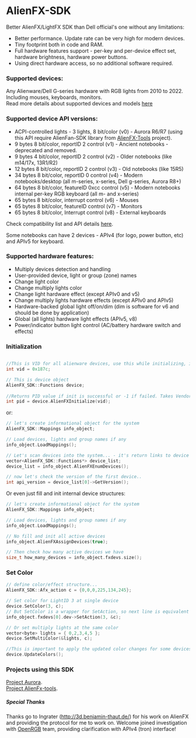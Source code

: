 # AlienFX-SDK

Better AlienFX/LightFX SDK than Dell official's one without any limitations:
- Better performance. Update rate can be very high for modern devices.
- Tiny footprint both in code and RAM.
- Full hardware features support - per-key and per-device effect set, hardware brightness, hardware power buttons.
- Using direct hardware access, so no additional software required.

### Supported devices:

Any Alienware/Dell G-series hardware with RGB lights from 2010 to 2022. Including mouses, keyboards, monitors.  
Read more details about supported devices and models [here](https://github.com/T-Troll/alienfx-tools/wiki/Supported-and-tested-devices-list)

### Supported device API versions:

- ACPI-controlled lights - 3 lights, 8 bit/color (v0) - Aurora R6/R7 (using this API require AlienFan-SDK library from [AlienFX-Tools](https://github.com/T-Troll/alienfx-tools) project).
- 9 bytes 8 bit/color, reportID 2 control (v1) - Ancient notebooks - deprecated and removed.
- 9 bytes 4 bit/color, reportID 2 control (v2) - Older notebooks (like m14/17x, 13R1/R2)
- 12 bytes 8 bit/color, reportID 2 control (v3) - Old notebooks (like 15R5)
- 34 bytes 8 bit/color, reportID 0 control (v4) - Modern notebooks/desktop (all m-series, x-series, Dell g-series, Aurora R8+)
- 64 bytes 8 bit/color, featureID 0xcc control (v5) - Modern notebooks internal per-key RGB keyboard (all m- and x-series)
- 65 bytes 8 bit/color, interrupt control (v6) - Mouses
- 65 bytes 8 bit/color, featureID control (v7) - Monitors
- 65 bytes 8 bit/color, Interrupt control (v8) - External keyboards

Check compatibility list and API details [here](https://github.com/T-Troll/alienfx-tools/wiki/Supported-and-tested-devices-list).

Some notebooks can have 2 devices - APIv4 (for logo, power button, etc) and APIv5 for keyboard.

### Supported hardware features:
- Multiply devices detection and handling
- User-provided device, light or group (zone) names
- Change light color
- Change multiply lights color
- Change light hardware effect (except APIv0 and v5)
- Change multiply lights hardware effects (except APIv0 and APIv5)
- Hardware-backed global light off/on/dim (dim is software for v6 and should be done by application)
- Global (all lights) hardware light effects (APIv5, v8)
- Power/indicator button light control (AC/battery hardware switch and effects)

### Initialization
```C++

//This is VID for all alienware devices, use this while initializing, it might be different for external AW device like mouse/kb
int vid = 0x187c;

// This is device object
AlienFX_SDK::Functions device;
  
//Returns PID value if init is successful or -1 if failed. Takes Vendor ID as argument. If more, then one device present first one returned.
int pid = device.AlienFXInitialize(vid);

```

or:
```C++
// let's create informational object for the system
AlienFX_SDK::Mappings info_object;

// Load devices, lights and group names if any
info_object.LoadMappings();

// Let's scan devices into the system... - it's return links to device object
vector<AlienFX_SDK::Functions*> device_list;
device_list = info_object.AlienFXEnumDevices();

// now let's check the version of the first device..
int api_version = device_list[0]->GetVersion();

```

Or even just fill and init internal device structures:
```C++
// let's create informational object for the system
AlienFX_SDK::Mappings info_object;

// Load devices, lights and group names if any
info_object.LoadMappings();

// No fill and init all active devices
info_object.AlienFXAssignDevices(true);

// Then check how many active devices we have
size_t how_many_devices = info_object.fxdevs.size();

```

### Set Color
```C++
// define color/effect structure...
AlienFX_SDK::Afx_action c = {0,0,0,225,134,245};

// Set color for LightID 3 at single device
device.SetColor(3, c);
// But SetColor is a wrapper for SetAction, so next line is equivalent (also it use info_object devices list object)
info_object.fxdevs[0].dev->SetAction(3, &c);

// Or set multiply lights at the same color
vector<byte> lights = { 0,2,3,4,5 };
device.SetMultiColor(&lights, c);

//This is important to apply the updated color changes for some devices. Should only be called once after you're done with new colors for all lights you want to change.
device.UpdateColors();
```

### Projects using this SDK

[Project Aurora](https://github.com/antonpup/Aurora).  
[Project AlienFx-tools](https://github.com/T-Troll/alienfx-tools).

##### Special Thanks
Thanks go to Ingrater (http://3d.benjamin-thaut.de/) for his work on AlienFX and providing the protocol for me to work on.
Welcome joined investigation with [OpenRGB](https://gitlab.com/CalcProgrammer1/OpenRGB/) team, providing clarification with APIv4 (tron) interface!
